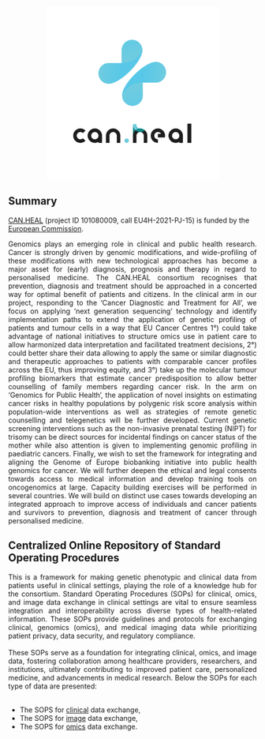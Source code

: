 <p align="center"> 
<img src="https://github.com/BiodataAnalysisGroup/CanHeal-NGS-SOPs/blob/main/images/logo.png" alt="CAN.HEAL logo" style="center; height: 350px; width:350px;"/>
</p>

## Summary

[CAN.HEAL](https://canheal.eu/) (project ID 101080009, call EU4H-2021-PJ-15)  is funded by the [European Commission](https://ec.europa.eu/info/funding-tenders/opportunities/portal/screen/opportunities/topic-details/eu4h-2021-pj-15).

<div align='justify'> Genomics plays an emerging role in clinical and public health research. Cancer is strongly driven by genomic modifications, and wide-profiling of these modifications with new technological approaches has become a major asset for (early) diagnosis, prognosis and therapy in regard to personalised medicine. The CAN.HEAL consortium recognises that prevention, diagnosis and treatment should be approached in a concerted way for optimal benefit of patients and citizens. In the clinical arm in our project, responding to the ‘Cancer Diagnostic and Treatment for All’, we focus on applying ‘next generation sequencing’ technology and identify implementation paths to extend the application of genetic profiling of patients and tumour cells in a way that EU Cancer Centres 1°) could take advantage of national initiatives to structure omics use in patient care to allow harmonized data interpretation and facilitated treatment decisions, 2°) could better share their data allowing to apply the same or similar diagnostic and therapeutic approaches to patients with comparable cancer profiles across the EU, thus improving equity, and 3°) take up the molecular tumour profiling biomarkers that estimate cancer predisposition to allow better counselling of family members regarding cancer risk. In the arm on ‘Genomics for Public Health’, the application of novel insights on estimating cancer risks in healthy populations by polygenic risk score analysis within population-wide interventions as well as strategies of remote genetic counselling and telegenetics will be further developed. Current genetic screening interventions such as the non-invasive prenatal testing (NIPT) for trisomy can be direct sources for incidental findings on cancer status of the mother while also attention is given to implementing genomic profiling in paediatric cancers. Finally, we wish to set the framework for integrating and aligning the Genome of Europe biobanking initiative into public health genomics for cancer. We will further deepen the ethical and legal consents towards access to medical information and develop training tools on oncogenomics at large. Capacity building exercises will be performed in several countries. We will build on distinct use cases towards developing an integrated approach to improve access of individuals and cancer patients and survivors to prevention, diagnosis and treatment of cancer through personalised medicine. </div>



## Centralized Online Repository of Standard Operating Procedures

<div align='justify'>This is a framework for making genetic phenotypic and clinical data from patients useful in clinical settings, playing the role of a knowledge hub for the consortium. Standard Operating Procedures (SOPs) for clinical, omics, and image data exchange in clinical settings are vital to ensure seamless integration and interoperability across diverse types of health-related information. These SOPs provide guidelines and protocols for exchanging clinical, genomics (omics), and medical imaging data while prioritizing patient privacy, data security, and regulatory compliance. </div>
<br>
<div align='justify'>These SOPs serve as a foundation for integrating clinical, omics, and image data, fostering collaboration among healthcare providers, researchers, and institutions, ultimately contributing to improved patient care, personalized medicine, and advancements in medical research. Below the SOPs for each type of data are presented: </div>
<br>

- The SOPS for [clinical](https://github.com/BiodataAnalysisGroup/CanHeal-NGS-SOPs/blob/main/SOPs-clinical-data-exchange.md) data exchange,
- The SOPS for [image](https://github.com/BiodataAnalysisGroup/CanHeal-NGS-SOPs/blob/main/SOPs-image-data-exchange.md) data exchange,
- The SOPS for [omics](https://github.com/BiodataAnalysisGroup/CanHeal-NGS-SOPs/blob/main/SOPs-omics-data-exchange.md) data exchange.
